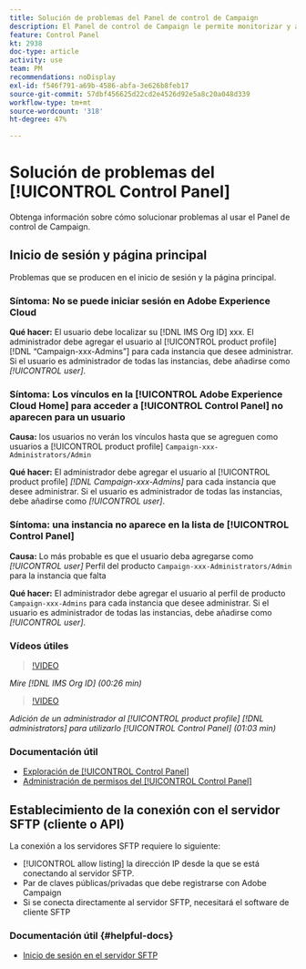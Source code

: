 ```yaml
---
title: Solución de problemas del Panel de control de Campaign
description: El Panel de control de Campaign le permite monitorizar y administrar su almacenamiento SFTP por instancia y lista de permitidos de direcciones IP.
feature: Control Panel
kt: 2938
doc-type: article
activity: use
team: PM
recommendations: noDisplay
exl-id: f546f791-a69b-4586-abfa-3e626b8feb17
source-git-commit: 57dbf456625d22cd2e4526d92e5a8c20a048d339
workflow-type: tm+mt
source-wordcount: '318'
ht-degree: 47%

---
```


# Solución de problemas del [!UICONTROL Control Panel]

Obtenga información sobre cómo solucionar problemas al usar el Panel de control de Campaign.

## Inicio de sesión y página principal

Problemas que se producen en el inicio de sesión y la página principal.

### Síntoma: No se puede iniciar sesión en Adobe Experience Cloud

**Qué hacer:**
El usuario debe localizar su [!DNL IMS Org ID] xxx. El administrador debe agregar el usuario al [!UICONTROL product profile] [!DNL “Campaign-xxx-Admins”] para cada instancia que desee administrar. Si el usuario es administrador de todas las instancias, debe añadirse como *[!UICONTROL user]*.

### Síntoma: Los vínculos en la [!UICONTROL Adobe Experience Cloud Home] para acceder a [!UICONTROL Control Panel] no aparecen para un usuario

**Causa:**
los usuarios no verán los vínculos hasta que se agreguen como usuarios a [!UICONTROL product profile] `Campaign-xxx-Administrators/Admin`

**Qué hacer:**
El administrador debe agregar el usuario al [!UICONTROL product profile] *[!DNL Campaign-xxx-Admins]* para cada instancia que desee administrar. Si el usuario es administrador de todas las instancias, debe añadirse como *[!UICONTROL user]*.

### Síntoma: una instancia no aparece en la lista de [!UICONTROL Control Panel]

**Causa:**
Lo más probable es que el usuario deba agregarse como *[!UICONTROL user]* Perfil del producto `Campaign-xxx-Administrators/Admin` para la instancia que falta

**Qué hacer:**
El administrador debe agregar el usuario al perfil de producto `Campaign-xxx-Admins` para cada instancia que desee administrar. Si el usuario es administrador de todas las instancias, debe añadirse como *[!UICONTROL user]*.

### Vídeos útiles

>[!VIDEO](https://video.tv.adobe.com/v/27183?quality=12)

*Mire [!DNL IMS Org ID] (00:26 min)*

>[!VIDEO](https://video.tv.adobe.com/v/27147?quality=12)

*Adición de un administrador al [!UICONTROL product profile] [!DNL administrators] para utilizarlo [!UICONTROL Control Panel] (01:03 min)*

### Documentación útil

* [Exploración de [!UICONTROL Control Panel]](https://experienceleague.adobe.com/docs/control-panel/using/control-panel-home.html?lang=es)
* [Administración de permisos del [!UICONTROL Control Panel]](https://experienceleague.adobe.com/docs/control-panel/using/control-panel-home.html?lang=en)

## Establecimiento de la conexión con el servidor SFTP (cliente o API)

La conexión a los servidores SFTP requiere lo siguiente:

* [!UICONTROL allow listing] la dirección IP desde la que se está conectando al servidor SFTP.
* Par de claves públicas/privadas que debe registrarse con Adobe Campaign
* Si se conecta directamente al servidor SFTP, necesitará el software de cliente SFTP

### Documentación útil {#helpful-docs}

* [Inicio de sesión en el servidor SFTP](https://experienceleague.adobe.com/docs/control-panel/using/control-panel-home.html?lang=en)
